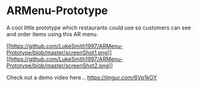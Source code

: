 # ARMenu-Prototype
A cool little prototype which restaurants could use so customers can see and order items using this AR menu.



[[https://github.com/LukeSmith1997/ARMenu-Prototype/blob/master/screenShot1.png]]
[[https://github.com/LukeSmith1997/ARMenu-Prototype/blob/master/screenShot2.png]]

Check out a demo video here...
https://imgur.com/6Vp1kGY
